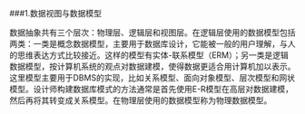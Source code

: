 ###1.数据视图与数据模型

数据抽象共有三个层次：物理层、逻辑层和视图层。在逻辑层使用的数据模型包括两类：一类是概念数据模型，主要用于数据库设计，它能被一般的用户理解，与人的思维表达方式比较接近。这样的模型有实体-联系模型（ERM）；另一类是逻辑数据模型，按计算机系统的观点对数据建模，使得数据更适合用计算机加以表示。这里模型主要用于DBMS的实现，比如关系模型、面向对象模型、层次模型和网状模型。设计师构建数据库模式的方法通常是首先使用E-R模型在高层对数据建模，然后再将其转变成关系模型。在物理层使用的数据模型称为物理数据模型。
